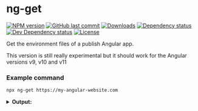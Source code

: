 # ng-get

[![NPM version][npm-image]][npm-url]
[![GitHub last commit][github-last-commit]](#)
[![Downloads][downloads-image]][npm-url]
[![Dependency status][david-dm-image]][david-dm-url]
[![Dev Dependency status][david-dm-dev-image]][david-dm-dev-url]
[![License][license-image]](/LICENSE)

[npm-url]: https://npmjs.org/package/ng-get
[npm-image]: https://img.shields.io/npm/v/ng-get.svg
[downloads-image]: https://img.shields.io/npm/dm/ng-get.svg
[github-last-commit]: https://img.shields.io/github/last-commit/chanzo/ng-get.svg?maxAge=2400
[david-dm-url]: https://david-dm.org/chanzo/ng-get
[david-dm-image]: https://img.shields.io/david/chanzo/ng-get.svg
[david-dm-dev-url]: https://david-dm.org/chanzo/ng-get?type=dev
[david-dm-dev-image]: https://img.shields.io/david/dev/chanzo/ng-get.svg
[license-image]: https://img.shields.io/npm/l/ng-get.svg

Get the environment files of a publish Angular app.

This version is still really experimental but it should work for the Angular versions v9, v10 and v11

### Example command

```bash
npx ng-get https://my-angular-website.com
```

<details>
  <summary><strong>Output:</strong></summary>

```text
Inspecting: https://my-angular-website.com

{
  "index": {
    "scripts": [
      "assets/fastclick.js",
      "runtime-es2015.df7729926071e5dff236.js",
      "runtime-es5.df799e51df077f262236.js",
      "polyfills-es5.45be4962716823e202d2.js",
      "polyfills-es2015.184b2fce185406366c85.js",
      "scripts.0c82fb8e202bc9df94df.js",
      "main-es2015.1021e34d6643056b5e3b.js",
      "main-es5.1021e6b33d60e653544b.js"
    ],
    "main": "main-es2015.1021e34d6643056b5e3b.js"
  },
  "ngVersion": "9.1.13",
  "environment": {
    "production": 0,
    "mobile": 1,
    "notifications": 1,
    "firebase": {
      "apiKey": "h4mgWLON54B89EdyXNgvT6jDIsAQawyzfKNrkmw",
      "authDomain": "my-angular.firebaseapp.com",
      "databaseURL": "https://my-angular.firebaseio.com",
      "projectId": "my-angular",
      "storageBucket": "my-angular.appspot.com",
      "messagingSenderId": "11034621970",
      "appId": "1:11034621970:android:059dg57hf478gd3465c69564"
    }
  }
}
```

</details>
&nbsp;

